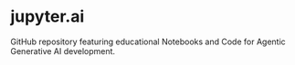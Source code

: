 # jupyter.ai
GitHub repository featuring educational Notebooks and Code for Agentic Generative AI development.

